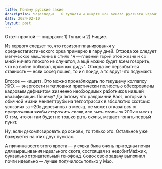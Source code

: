 ```yaml
---
title: Почему русские такие
description: Червепедия - О тупости и нищете как основе русского характера.
date: 2024-02-10
layout: post
---
```


<p>Ответ простой — пидорахи: 1) Тупые и 2) Нищие.</p>

<p>Из первого следует то, что горизонт планирования у среднестатистического орка примерно в пару дней. Отсюда же следует магическое мышление в стиле "я — главный герой этой жизни и со мной ничего плохого не случится, а ещё можно будет всем говорить, что на войне побывал, прям как диды". Отсюда же первобытная стайность — если сосед пошёл, то и я пойду, а то вдруг что подумают.</p>

<p>Второе — нищета. Это можно пронаблюдать по текущему коллапсу ЖКХ — энергосети и тепловики практически полностью обескровлены кадровым дефицитом жизненно необходимых работников низшей квалификации. Почему? Да потому что рандомный Вася, который в обычной жизни меняет трубы на теплотрассах в абсолютно скотских условиях за ~20к деревянных в месяц, не может отказаться от предложения якобы сторожить склад или рыть окопы за 200к в месяц. О том, что он там будет не только рыть окопы, мешает понять первый пункт.</p>

<p>Ну, если декомпозировать до основы, то только это. Остальное уже базируется на этих двух пунктах.</p>

<p>А причина всего этого проста — у совка была очень пригодная почва для выращивания идеального скота, состоящая из недобитMadжик, буквально отрицательный генофонд. Совок свою задачу выполнил почти идеально — лучше получилось только у Мао.</p>